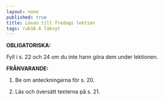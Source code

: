 ```yaml
---
layout: none
published: true
title: Läxan till fredags lektion
tags: rub16.6 läksyt
---
```

**OBLIGATORISKA:**

Fyll i s. 22 och 24 om du inte hann göra dem under lektionen.

**FRÅNVARANDE:**

1. Be om anteckningarna för s. 20.

2. Läs och översätt texterna på s. 21. 
